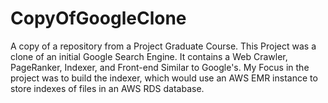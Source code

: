 # CopyOfGoogleClone
A copy of a repository from a Project Graduate Course. This Project was a clone of an initial Google Search Engine. It contains a Web Crawler, PageRanker, Indexer, and Front-end Similar to Google's.
My Focus in the project was to build the indexer, which would use an AWS EMR instance to store indexes of files in an AWS RDS database. 

